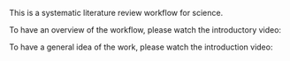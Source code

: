 This is a systematic literature review workflow for science.

To have an overview of the workflow, please watch the introductory video:

To have a general idea of the work, please watch the introduction video:
